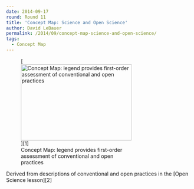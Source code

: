 ```yaml
---
date: 2014-09-17
round: Round 11
title: 'Concept Map: Science and Open Science'
author: David LeBauer
permalink: /2014/09/concept-map-science-and-open-science/
tags:
  - Concept Map
---
```

<figure id="attachment_8804" style="width: 300px;" class="wp-caption alignnone">[<img class="size-medium wp-image-8804" alt="Concept Map: legend provides first-order assessment of conventional and open practices" src="http://teaching.software-carpentry.org/wp-content/uploads/2014/09/concept_map-e1410999486740-300x207.png" width="300" height="207" />][1]<figcaption class="wp-caption-text">Concept Map: legend provides first-order assessment of conventional and open practices</figcaption></figure> 
Derived from descriptions of conventional and open practices in the [Open Science lesson][2]

 [1]: http://teaching.software-carpentry.org/wp-content/uploads/2014/09/concept_map-e1410999486740.png
 [2]: http://software-carpentry.org/v5/novice/git/04-open.html
